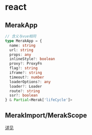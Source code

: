 # react

## MerakApp

```ts
// 含义与vue相同
type MerakApp = {
  name: string
  url: string
  props: any
  inlineStyle?: boolean
  proxy?: ProxyFn
  flag?: string
  iframe?: string
  timeout?: number
  loaderOptions?: any
  loader?: Loader
  route?: string
  ssr?: boolean
} & Partial<Merak['lifeCycle']>
```


## MerakImport/MerakScope

[详见](https://github.com/fgsreally/merak/blob/main/packages/react/src/block.ts)
